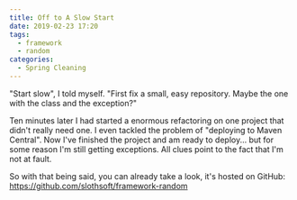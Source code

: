 ```yaml
---
title: Off to A Slow Start
date: 2019-02-23 17:20
tags:
  - framework
  - random
categories:
  - Spring Cleaning
---
```

"Start slow", I told myself. "First fix a small, easy repository. Maybe the one with the class and the exception?"

<!-- more -->

Ten minutes later I had started a enormous refactoring on one project that didn't really need one. I even tackled the problem of "deploying to Maven Central".  Now I've finished the project and am ready to deploy... but for some reason I'm still getting exceptions. All clues point to the fact that I'm not at fault. 

So with that being said, you can already take a look, it's hosted on GitHub: <https://github.com/slothsoft/framework-random>
﻿
